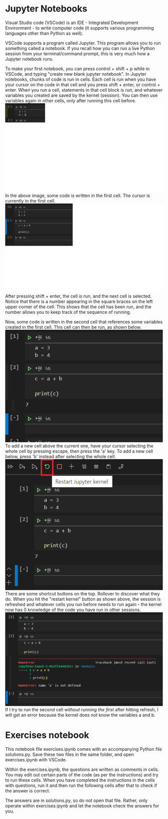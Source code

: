 # Jupyter Notebooks

Visual Studio code (VSCode) is an IDE - Integrated Development Environment - to write computer code (it supports various programming languages other than Python as well).

VSCode supports a program called Jupyter. This program allows you to run something called a notebook. If you recall how you can run a live Python session from your terminal/command prompt, this is very much how a Jupyter notebook runs. 

To make your first notebook, you can press control + shift + p while in VSCode, and typing "create new blank jupyter notebook". In Jupyter notebooks, chunks of code is run in cells. Each cell is run when you have your cursor on the code in that cell and you press shift + enter, or control + enter. When you run a cell, statements in that cell block is run, and whatever variables you created are saved by the kernel (session). You can then use variables again in other cells, only after running this cell before. 
![First cell](./documentation_images/001.png "Some code in first cell")
In the above image, some code is written in the first cell. The cursor is currently in the first cell.
![Run first cell](./documentation_images/002.png "After running first cell")
After pressing shift + enter, the cell is run, and the next cell is selected. Notice that there is a number appearing in the square braces on the left upper corner of the cell. This shows that the cell has been run, and the number allows you to keep track of the sequence of running. 

Now, some code is written in the second cell that references some variables created in the first cell. This cell can then be run, as shown below.
![Run second cell](./documentation_images/003.png "After running second cell")
To add a new cell above the current one, have your cursor selecting the whole cell by pressing escape, then press the 'a' key. To add a new cell below, press 'b' instead after selecting the whole cell. 
![restart kernel](./documentation_images/004.png "Session will be refreshed when this button is pressed")
There are some shortcut buttons on the top. Rollover to discover what they do. When you hit the "restart kernel" button as shown above, the session is refreshed and whatever cells you run before needs to run again - the kernel now has 0 knowledge of the code you have run in other sessions. 
![error example](./documentation_images/005.png "Running the second cell first gives error after refresh")
If I try to run the second cell *without running the first* after hitting refresh, I will get an error because the kernel does not know the variables a and b. 

# Exercises notebook

This notebook file exercises.ipynb comes with an accompanying Python file solutions.py. Save these two files in the same folder, and open exercises.ipynb with VSCode. 

Within the exercises.ipynb, the questions are written as comments in cells. You may edit out certain parts of the code (as per the instructions) and try to run these cells. When you have completed the instructions in the cells with questions, run it and then run the following cells after that to check if the answer is correct. 

The answers are in solutions.py, so do not open that file. Rather, only operate within exercises.ipynb and let the notebook check the answers for you. 